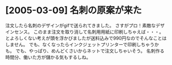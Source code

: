 # [2005-03-09] 名刺の原案が来た


注文したら名刺のデザインがgifで送られてきました。
さすがプロ！素敵なデザインセンス。
このまま注文を取り消して名刺用用紙に印刷しちゃえば・・・。とよろしくない考えが頭を浮かびましたが送料込みで990円なのでそんなことはしません。
でも、なくなったらインクジェットプリンターで印刷しちゃうかも。
でも、やっぱり、めんどくさいからネットで注文しちゃいそう。
名刺作る時間分、働いた方が儲かる気もするしね。
